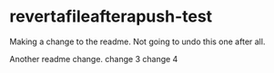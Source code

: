 # revertafileafterapush-test

Making a change to the readme. Not going to undo this one after all.

Another readme change.
change 3
change 4
